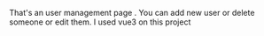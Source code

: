 That's an user management page .
You can add new user or delete someone or edit them.
I used vue3 on this project

